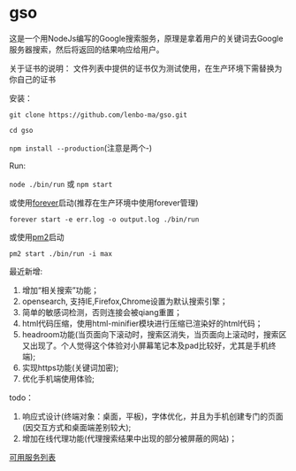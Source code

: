 gso
===
这是一个用NodeJs编写的Google搜索服务，原理是拿着用户的关键词去Google服务器搜索，然后将返回的结果响应给用户。

关于证书的说明：
文件列表中提供的证书仅为测试使用，在生产环境下需替换为你自己的证书

安装：

`git clone https://github.com/lenbo-ma/gso.git`

`cd gso`

`npm install --production`(注意是两个-)


Run:

`node ./bin/run` 或 `npm start`

或使用[forever](https://github.com/nodejitsu/forever)启动(推荐在生产环境中使用forever管理)

`forever start -e err.log -o output.log ./bin/run`

或使用[pm2](https://github.com/Unitech/pm2)启动

`pm2 start ./bin/run -i max`

最近新增:

1. 增加“相关搜索”功能；
2. opensearch, 支持IE,Firefox,Chrome设置为默认搜索引擎；
3. 简单的敏感词检测，否则连接会被qiang重置；
4. html代码压缩，使用html-minifier模块进行压缩已渲染好的html代码；
5. headroom功能(当页面向下滚动时，搜索区消失，当页面向上滚动时，搜索区又出现了。个人觉得这个体验对小屏幕笔记本及pad比较好，尤其是手机终端); 
6. 实现https功能(关键词加密);
7. 优化手机端使用体验;

todo：

1. 响应式设计(终端对象：桌面，平板)，字体优化，并且为手机创建专门的页面(因交互方式和桌面端差别较大);
2. 增加在线代理功能(代理搜索结果中出现的部分被屏蔽的网站)；

[可用服务列表](https://github.com/lenbo-ma/gso/wiki/%E5%8F%AF%E7%94%A8%E6%9C%8D%E5%8A%A1%E5%88%97%E8%A1%A8)
